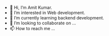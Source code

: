 - 👋 Hi, I’m Amit Kumar.
- 👀 I’m interested in Web development.
- 🌱 I’m currently learning backend development.
- 💞️ I’m looking to collaborate on ...
- 📫 How to reach me ...

<!---
AmitKumar113/AmitKumar113 is a ✨ special ✨ repository because its `README.md` (this file) appears on your GitHub profile.
You can click the Preview link to take a look at your changes.
--->
